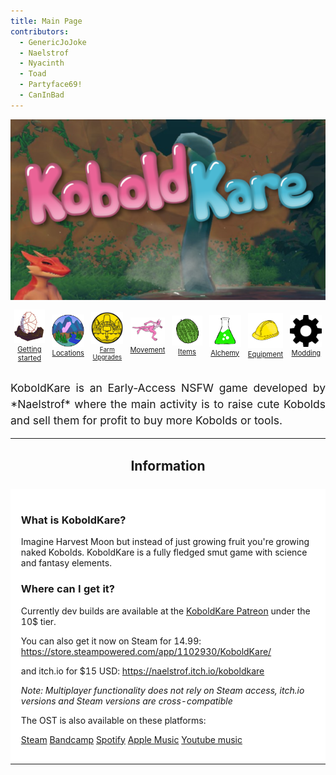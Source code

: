 ```yaml
---
title: Main Page
contributors:
  - GenericJoJoke
  - Naelstrof
  - Nyacinth
  - Toad
  - Partyface69!
  - CanInBad
---
```


<div align="center">
  <img src="../images/main-page/Capsule_main.png" alt="KoboldKare Banner"/>
</div>

<table style="font-size:0.8em; text-align=center;">
  <colgroup>
    <col style="width: 12.5%" />
    <col style="width: 12.5%" />
    <col style="width: 12.5%" />
    <col style="width: 12.5%" />
    <col style="width: 12.5%" />
    <col style="width: 12.5%" />
    <col style="width: 12.5%" />
    <col style="width: 12.5%" />
  </colgroup>
<thead>
  <tr>
    <td>
      <a href="../done/Animations">
      <img src="../images/main-page/Egg.png" align="bottom" /><br/>
      <center>Getting started</center></a>
    </td>
    <td>
      <a href="../done/Locations"><img src="../images/main-page/LocationIcon.png"/><br/>
      <center>Locations</center></a>
    </td>
    <td>
      <a href="../done/Farm_Upgrades" style="font-size:0.9em;" ><img src="../images/main-page/CrestLQ.png"/><br>
      <center>Farm Upgrades</center></a>
    </td>
    <td>
      <a href="../done/Movement"><img src="../images/main-page/RunningKobold.png" alt="Hand crank grinder in its natural habitat"/><br/>
      <center>Movement</center></a>
    </td>
    <td>
      <a href="../done/Items"><img src="../images/main-page/Watermelon.png" alt="Hand crank grinder in its natural habitat"/><br/>
      <center>Items</center></a>
    </td>
    <td>
      <a href="../done/Items#liquids"><img src="../images/main-page/Flask.png" alt="Hand crank grinder in its natural habitat"/><br/>
      <center>Alchemy</center></a>
    </td>
    <td>
      <a href="../notdone/Equipment"><img src="../images/main-page/Helmet.png" alt="Hand crank grinder in its natural habitat"/><br/>
      <center>Equipment</center></a>
    </td>
    <td>
      <a href="../notdone/Modding"><img src="../images/main-page/2048px-OOjs_UI_icon_advanced.svg.png" alt="Hand crank grinder in its natural habitat"/><br/>
      <center>Modding</center></a>
    </td>
  </tr>
</thead></table>

<div style="font-size: 125%; line-height: 150%; margin-top:25px; text-align: justify;">
  KoboldKare is an Early-Access NSFW game developed by *Naelstrof* where the main activity is to raise cute Kobolds and sell them for profit to buy more Kobolds or tools.
</div>

<table>
  <tbody>
    <tr>
      <td>
        <h2 style="border-bottom:0; font-weight:bold;">
        <p align=center>Information</p>
        </h2>
      </td>
    </tr>
    <tr>
      <td class="plainlinks" data-valign="top" style="width:49%; background:#FFFF; padding:1.2em;">
        <h3 id="what_is_koboldkare">What is KoboldKare?</h3>
        <p>Imagine Harvest Moon but instead of just growing fruit you're growing naked Kobolds. KoboldKare is a fully fledged smut game with science and fantasy elements.</p>
        <h3 id="where_can_i_get_it">Where can I get it?</h3>
        <p>Currently dev builds are available at the <a href="https://www.patreon.com/naelstrof">KoboldKare Patreon</a> under the 10$ tier.</p>
        <p>You can also get it now on Steam for 14.99: <a href="https://store.steampowered.com/app/1102930/KoboldKare/">https://store.steampowered.com/app/1102930/KoboldKare/</a></p>
        <p>and itch.io for $15 USD: <a href="https://naelstrof.itch.io/koboldkare">https://naelstrof.itch.io/koboldkare</a></p>
        <p><em>Note: Multiplayer functionality does not rely on Steam access, itch.io versions and Steam versions are cross-compatible</em></p>
        <p>The OST is also available on these platforms:</p>
        <p><a href="https://store.steampowered.com/app/1102930/KoboldKare/">Steam</a>
        <a href="https://1029chris.bandcamp.com/album/koboldkare-soundtrack">Bandcamp</a>
        <a href="https://open.spotify.com/album/5gsT6vlCldpeNBYmqGBZtL?si=_6RhxzM_RQmpcPkRm4ZaBg">Spotify</a>
        <a href="https://music.apple.com/us/album/koboldkare-original-soundtrack/1568717814">Apple Music</a> 
        <a href="https://music.youtube.com/playlist?list=OLAK5uy_k8HsCUWsZe4d6mmYAppfyBl2FEaPRvR_M">Youtube music</a></p>
      </td>
    </tr>
  </tbody>
</table>